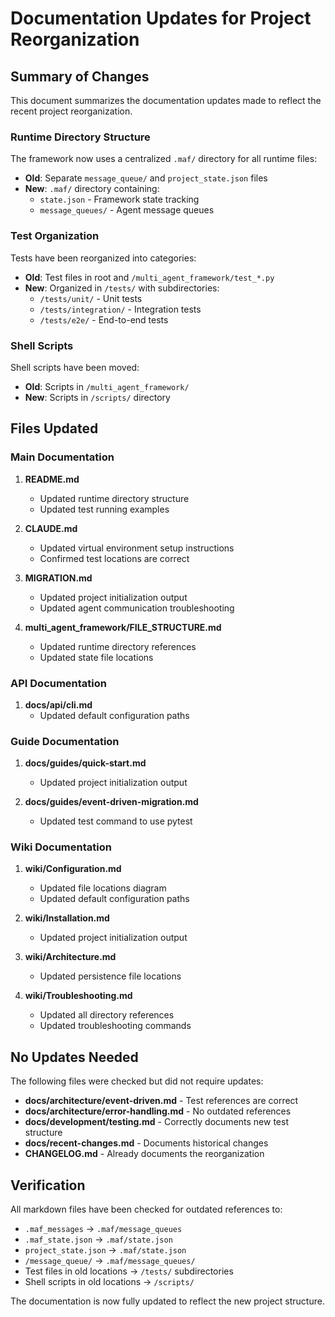 # Documentation Updates for Project Reorganization

## Summary of Changes

This document summarizes the documentation updates made to reflect the recent project reorganization.

### Runtime Directory Structure

The framework now uses a centralized `.maf/` directory for all runtime files:
- **Old**: Separate `message_queue/` and `project_state.json` files
- **New**: `.maf/` directory containing:
  - `state.json` - Framework state tracking
  - `message_queues/` - Agent message queues

### Test Organization

Tests have been reorganized into categories:
- **Old**: Test files in root and `/multi_agent_framework/test_*.py`
- **New**: Organized in `/tests/` with subdirectories:
  - `/tests/unit/` - Unit tests
  - `/tests/integration/` - Integration tests
  - `/tests/e2e/` - End-to-end tests

### Shell Scripts

Shell scripts have been moved:
- **Old**: Scripts in `/multi_agent_framework/`
- **New**: Scripts in `/scripts/` directory

## Files Updated

### Main Documentation
1. **README.md**
   - Updated runtime directory structure
   - Updated test running examples

2. **CLAUDE.md**
   - Updated virtual environment setup instructions
   - Confirmed test locations are correct

3. **MIGRATION.md**
   - Updated project initialization output
   - Updated agent communication troubleshooting

4. **multi_agent_framework/FILE_STRUCTURE.md**
   - Updated runtime directory references
   - Updated state file locations

### API Documentation
1. **docs/api/cli.md**
   - Updated default configuration paths

### Guide Documentation
1. **docs/guides/quick-start.md**
   - Updated project initialization output
   
2. **docs/guides/event-driven-migration.md**
   - Updated test command to use pytest

### Wiki Documentation
1. **wiki/Configuration.md**
   - Updated file locations diagram
   - Updated default configuration paths

2. **wiki/Installation.md**
   - Updated project initialization output

3. **wiki/Architecture.md**
   - Updated persistence file locations

4. **wiki/Troubleshooting.md**
   - Updated all directory references
   - Updated troubleshooting commands

## No Updates Needed

The following files were checked but did not require updates:
- **docs/architecture/event-driven.md** - Test references are correct
- **docs/architecture/error-handling.md** - No outdated references
- **docs/development/testing.md** - Correctly documents new test structure
- **docs/recent-changes.md** - Documents historical changes
- **CHANGELOG.md** - Already documents the reorganization

## Verification

All markdown files have been checked for outdated references to:
- `.maf_messages` → `.maf/message_queues`
- `.maf_state.json` → `.maf/state.json`
- `project_state.json` → `.maf/state.json`
- `/message_queue/` → `.maf/message_queues/`
- Test files in old locations → `/tests/` subdirectories
- Shell scripts in old locations → `/scripts/`

The documentation is now fully updated to reflect the new project structure.